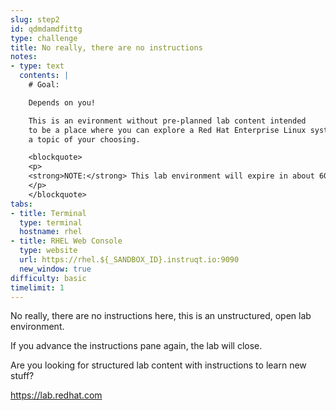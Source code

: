 ```yaml
---
slug: step2
id: qdmdamdfittg
type: challenge
title: No really, there are no instructions
notes:
- type: text
  contents: |
    # Goal:

    Depends on you!

    This is an evironment without pre-planned lab content intended
    to be a place where you can explore a Red Hat Enterprise Linux system on
    a topic of your choosing.

    <blockquote>
    <p>
    <strong>NOTE:</strong> This lab environment will expire in about 60 minutes.
    </p>
    </blockquote>
tabs:
- title: Terminal
  type: terminal
  hostname: rhel
- title: RHEL Web Console
  type: website
  url: https://rhel.${_SANDBOX_ID}.instruqt.io:9090
  new_window: true
difficulty: basic
timelimit: 1
---
```

No really, there are no instructions here, this is an unstructured, open lab environment.



If you advance the instructions pane again, the lab will close.



Are you looking for structured lab content with instructions to learn new stuff?

https://lab.redhat.com

